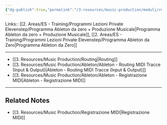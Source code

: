 ```yaml
---
{"dg-publish":true,"permalink":"/3-resources/music-production/moduli/routing-e-registrazione-midi-modulo/"}
---
```


Links:: [[2. Areas/ES - Training/Programmi Lezioni Private Elevenstep/Programma Ableton da zero + Produzione Musicale\|Programma Ableton da zero + Produzione Musicale]], [[2. Areas/ES - Training/Programmi Lezioni Private Elevenstep/Programma Ableton da Zero\|Programma Ableton da Zero]]

---
- [[3. Resources/Music Production/Routing\|Routing]]
- [[3. Resources/Music Production/Ableton/Ableton - Routing MIDI Tracce (Input & Output)\|Ableton - Routing MIDI Tracce (Input & Output)]]
- [[3. Resources/Music Production/Ableton/Ableton - Registrazione MIDI\|Ableton - Registrazione MIDI]]



---
## Related Notes

- [[3. Resources/Music Production/Registrazione MIDI\|Registrazione MIDI]]
